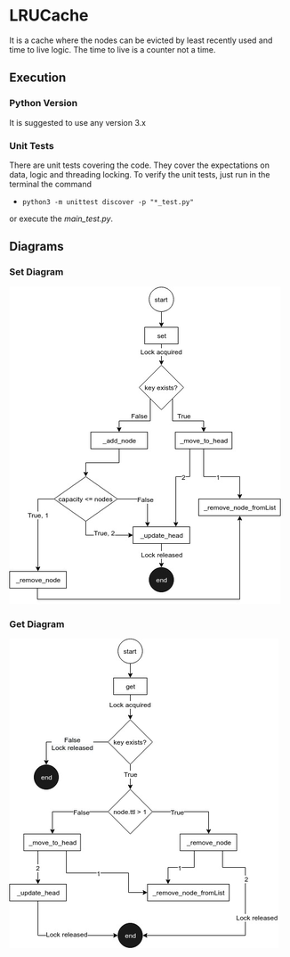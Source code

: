 # LRUCache
It is a cache where the nodes can be evicted by least recently used and time to live logic.
The time to live is a counter not a time.

## Execution

### Python Version                                
It is suggested to use any version 3.x

### Unit Tests

There are unit tests covering the code.
They cover the expectations on data, logic and threading locking.
To verify the unit tests, just run in the terminal the command

- `python3 -m unittest discover -p "*_test.py"`

or execute the *main_test.py*.

## Diagrams

### Set Diagram
![Diagram of set method](img/Set_Diagram.jpg?raw=true "Diagram of set method")

### Get Diagram
![Diagram of get method](img/Get_Diagram.jpg?raw=true "Diagram of get method")
